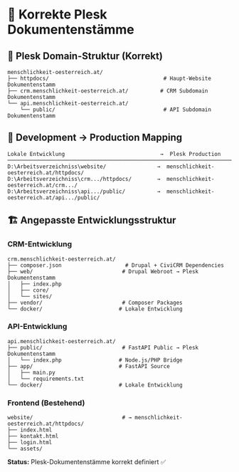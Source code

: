 # 🎯 Korrekte Plesk Dokumentenstämme

## 📁 **Plesk Domain-Struktur (Korrekt)**

```
menschlichkeit-oesterreich.at/
├── httpdocs/                                    # Haupt-Website Dokumentenstamm
├── crm.menschlichkeit-oesterreich.at/          # CRM Subdomain Dokumentenstamm  
└── api.menschlichkeit-oesterreich.at/
    └── public/                                  # API Subdomain Dokumentenstamm
```

## 🔄 **Development → Production Mapping**

```
Lokale Entwicklung                              →  Plesk Production
────────────────────────────────────────────────────────────────────────
D:\Arbeitsverzeichniss\website/                →  menschlichkeit-oesterreich.at/httpdocs/
D:\Arbeitsverzeichniss\crm.../httpdocs/        →  menschlichkeit-oesterreich.at/crm.../
D:\Arbeitsverzeichniss\api.../public/          →  menschlichkeit-oesterreich.at/api.../public/
```

## 🏗️ **Angepasste Entwicklungsstruktur**

### **CRM-Entwicklung**
```
crm.menschlichkeit-oesterreich.at/
├── composer.json                    # Drupal + CiviCRM Dependencies
├── web/                            # Drupal Webroot → Plesk Dokumentenstamm
│   ├── index.php
│   ├── core/
│   └── sites/
├── vendor/                         # Composer Packages
└── docker/                        # Lokale Entwicklung
```

### **API-Entwicklung**  
```
api.menschlichkeit-oesterreich.at/
├── public/                         # FastAPI Public → Plesk Dokumentenstamm
│   └── index.php                  # Node.js/PHP Bridge
├── app/                           # FastAPI Source
│   ├── main.py
│   └── requirements.txt
└── docker/                        # Lokale Entwicklung
```

### **Frontend (Bestehend)**
```
website/                            # → menschlichkeit-oesterreich.at/httpdocs/
├── index.html
├── kontakt.html  
├── login.html
└── assets/
```

**Status:** Plesk-Dokumentenstämme korrekt definiert ✅
